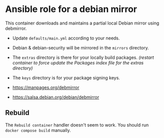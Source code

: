 # Ansible role for a debian mirror

This container downloads and maintains a partial local Debian mirror using debmirror.

- Update `defaults/main.yml` according to your needs.
- Debian & debian-security will be mirrored in the `mirrors` directory.
- The `extras` directory is there for your locally build packages.
  *(restart container to force update the Packages index file for the extras directory)*
- The `keys` directory is for your package signing keys.

- https://manpages.org/debmirror
- https://salsa.debian.org/debian/debmirror

## Rebuild

The `Rebuild container` handler doesn't seem to work. You should run `docker compose build` manually.
